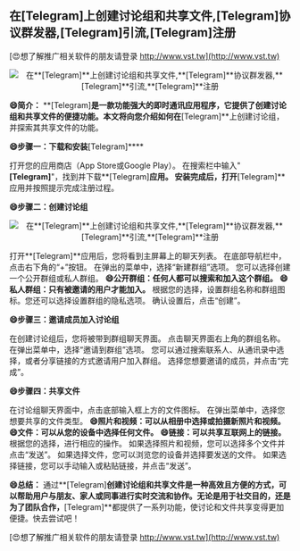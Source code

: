 ## **在**[Telegram]**上创建讨论组和共享文件,**[Telegram]**协议群发器,**[Telegram]**引流,**[Telegram]**注册**

[😍想了解推广相关软件的朋友请登录 http://www.vst.tw](http://www.vst.tw)

 <center><img src="https://vst.tw/MP4/tuiguang/png/0.png" alt="在**[Telegram]**上创建讨论组和共享文件,**[Telegram]**协议群发器,**[Telegram]**引流,**[Telegram]**注册"></center>

**😄简介：**
**[Telegram]**是一款功能强大的即时通讯应用程序，它提供了创建讨论组和共享文件的便捷功能。本文将向您介绍如何在**[Telegram]**上创建讨论组，并探索其共享文件的功能。

**😄步骤一：下载和安装**[Telegram]****

打开您的应用商店（App Store或Google Play）。
在搜索栏中输入"**[Telegram]**"，找到并下载**[Telegram]**应用。
安装完成后，打开**[Telegram]**应用并按照提示完成注册过程。

**😄步骤二：创建讨论组**

 <center><img src="https://vst.tw/MP4/tuiguang/png/3.png" alt="在**[Telegram]**上创建讨论组和共享文件,**[Telegram]**协议群发器,**[Telegram]**引流,**[Telegram]**注册"></center>

打开**[Telegram]**应用后，您将看到主屏幕上的聊天列表。
在底部导航栏中，点击右下角的“+”按钮。
在弹出的菜单中，选择“新建群组”选项。
您可以选择创建一个公开群组或私人群组。
**😄公开群组：任何人都可以搜索和加入这个群组。**
**😄私人群组：只有被邀请的用户才能加入。**
根据您的选择，设置群组名称和群组图标。您还可以选择设置群组的隐私选项。
确认设置后，点击“创建”。

**😄步骤三：邀请成员加入讨论组**

在创建讨论组后，您将被带到群组聊天界面。
点击聊天界面右上角的群组名称。
在弹出菜单中，选择“邀请到群组”选项。
您可以通过搜索联系人、从通讯录中选择，或者分享链接的方式邀请用户加入群组。
选择您想要邀请的成员，并点击“完成”。

**😄步骤四：共享文件**

在讨论组聊天界面中，点击底部输入框上方的文件图标。
在弹出菜单中，选择您想要共享的文件类型。
**😄照片和视频：可以从相册中选择或拍摄新照片和视频。**
**😄文件：可以从您的设备中选择任何文件。**
**😄链接：可以共享互联网上的链接。**
根据您的选择，进行相应的操作。
如果选择照片和视频，您可以选择多个文件并点击“发送”。
如果选择文件，您可以浏览您的设备并选择要发送的文件。
如果选择链接，您可以手动输入或粘贴链接，并点击“发送”。

**😄总结：**
通过**[Telegram]**创建讨论组和共享文件是一种高效且方便的方式，可以帮助用户与朋友、家人或同事进行实时交流和协作。无论是用于社交目的，还是为了团队合作，**[Telegram]**都提供了一系列功能，使讨论和文件共享变得更加便捷。快去尝试吧！

[😍想了解推广相关软件的朋友请登录 http://www.vst.tw](http://www.vst.tw)



